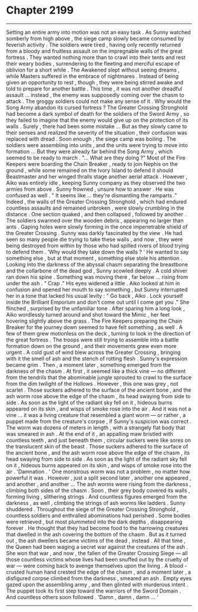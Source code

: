 
# Chapter 2199


---

Setting an entire army into motion was not an easy task . As Sunny watched somberly from high above , the siege camp slowly became consumed by feverish activity . The soldiers were tired , having only recently returned from a bloody and fruitless assault on the impregnable walls of the great fortress . They wanted nothing more than to crawl into their tents and rest their weary bodies , surrendering to the fleeting and merciful escape of oblivion for a short while .
The Awakened slept without seeing dreams , while Masters suffered in the embrace of nightmares . Instead of being given an opportunity to rest , though , they were being stirred awake and told to prepare for another battle . This time , it was not another dreadful assault … instead , the enemy was supposedly coming over the chasm to attack . The groggy soldiers could not make any sense of it . Why would the Song Army abandon its cursed fortress ? The Greater Crossing Stronghold had become a dark symbol of death for the soldiers of the Sword Army , so they failed to imagine that the enemy would give up on the protection of its walls . Surely , there had been some mistake …
But as they slowly came to their senses and realized the severity of the situation , their confusion was replaced with dread . Soon enough , the siege camp was boiling . The soldiers were assembling into units , and the units were trying to move into formation …
But they were already far behind the Song Army , which seemed to be ready to march . "... What are they doing ?"
Most of the Fire Keepers were boarding the Chain Breaker , ready to join Nephis on the ground , while some remained on the Ivory Island to defend it should Beastmaster and her winged thralls stage another aerial attack . However , Aiko was entirely idle , keeping Sunny company as they observed the two armies from above . Sunny frowned , unsure how to answer . He was confused as well . " It seems like … they're dismantling the ramparts ."
Indeed , the walls of the Greater Crossing Stronghold , which had endured countless assaults and remained unbroken , were slowly crumbling in the distance . One section quaked , and then collapsed , followed by another . The soldiers swarmed over the wooden debris , appearing no larger than ants . Gaping holes were slowly forming in the once impenetrable shield of the Greater Crossing . Sunny was darkly fascinated by the view . He had seen so many people die trying to take these walls , and now , they were being destroyed from within by those who had spilled rivers of blood trying to defend them . 'Why would they take down the walls ? '
He wanted to say something else , but at that moment , something else stole his attention . Looking into the darkness of the abyssal chasm separating the breastbone and the collarbone of the dead god , Sunny scowled deeply . A cold shiver ran down his spine . Something was moving there , far below … rising from under the ash .
" Crap ." His eyes widened a little .
Aiko looked at him in confusion and opened her mouth to say something , but Sunny interrupted her in a tone that lacked his usual levity :
" Go back , Aiko . Lock yourself inside the Brilliant Emporium and don't come out until I come get you ."
She flinched , surprised by the unfamiliar tone .
After sparing him a long look , Aiko wordlessly turned around and shot toward the Mimic , her feet hovering slightly above the grass . The Fire Keepers preparing the Chain Breaker for the journey down seemed to have felt something , as well . A few of them grew motionless on the deck , turning to look in the direction of the great fortress . The troops were still trying to assemble into a battle formation down on the ground , and their movements grew even more urgent . A cold gust of wind blew across the Greater Crossing , bringing with it the smell of ash and the stench of rotting flesh . Sunny's expression became grim . Then , a moment later , something emerged from the darkness of the chasm . At first , it seemed like a thick vine — no different from the tendrils that the abominable jungle sprouted to crawl to the surface from the dim twilight of the Hollows . However , this one was grey , not scarlet . Those suckers adhered to the surface of the ancient bone , and the ash worm rose above the edge of the chasm , its head swaying from side to side . As soon as the light of the radiant sky fell on it , hideous burns appeared on its skin , and wisps of smoke rose into the air . And it was not a vine … it was a living creature that resembled a giant worm — or rather , a puppet made from the creature's corpse , if Sunny's suspicion was correct . The worm was dozens of meters in length , with a strangely flat body that was smeared in ash . At the end of it , an appalling maw bristled with countless teeth , and just beneath them , circular suckers were like sores on the translucent skin of the beast . Those suckers adhered to the surface of the ancient bone , and the ash worm rose above the edge of the chasm , its head swaying from side to side . As soon as the light of the radiant sky fell on it , hideous burns appeared on its skin , and wisps of smoke rose into the air . 'Damnation . '
One monstrous worm was not a problem , no matter how powerful it was . However , just a split second later , another one appeared , and another , and another …
The ash worms were rising from the darkness , climbing both sides of the chasm . Soon , their grey body covered its walls , forming living , slithering strings . And countless figures emerged from the darkness , as well , climbing the strings of ash worms like ladders . Sunny shuddered . Throughout the siege of the Greater Crossing Stronghold , countless soldiers and enthralled abominations had perished . Some bodies were retrieved , but most plummeted into the dark depths , disappearing forever . He thought that they had become food to the harrowing creatures that dwelled in the ash covering the bottom of the chasm . But as it turned out , the ash dwellers became victims of the dead , instead . All that time , the Queen had been waging a secret war against the creatures of the ash . She won that war , and now , the fallen of the Greater Crossing Siege — all those countless victims whose lives had been snuffed out by the cruelty of war — were coming back to avenge themselves upon the living .
A blood - crusted human hand crested the edge of the chasm , and a moment later , a disfigured corpse climbed from the darkness , smeared an ash . Empty eyes gazed upon the assembling army , and then glinted with murderous intent . The puppet took its first step toward the warriors of the Sword Domain . And countless others soon followed . 'Damn , damn , damn … '

---

